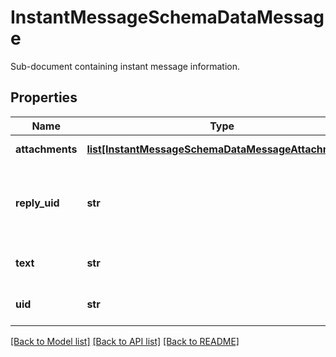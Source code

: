 # InstantMessageSchemaDataMessage

Sub-document containing instant message information.

## Properties
Name | Type | Description | Notes
------------ | ------------- | ------------- | -------------
**attachments** | [**list[InstantMessageSchemaDataMessageAttachments]**](InstantMessageSchemaDataMessageAttachments.md) | Message attachment. | [optional] 
**reply_uid** | **str** | Unique identifier of message this message is replying to. | [optional] 
**text** | **str** | HTML message content. | 
**uid** | **str** | Unique message identifier. | 

[[Back to Model list]](../README.md#documentation-for-models) [[Back to API list]](../README.md#documentation-for-api-endpoints) [[Back to README]](../README.md)


